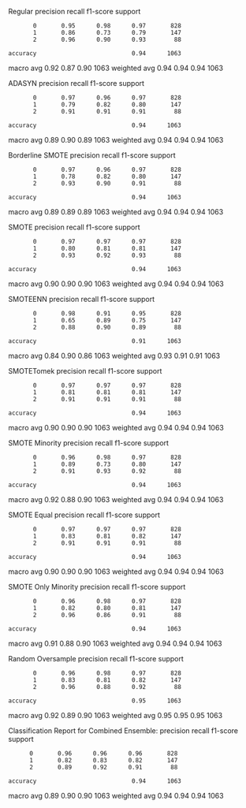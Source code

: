 Regular
              precision    recall  f1-score   support

           0       0.95      0.98      0.97       828
           1       0.86      0.73      0.79       147
           2       0.96      0.90      0.93        88

    accuracy                           0.94      1063
   macro avg       0.92      0.87      0.90      1063
weighted avg       0.94      0.94      0.94      1063

ADASYN
              precision    recall  f1-score   support

           0       0.97      0.96      0.97       828
           1       0.79      0.82      0.80       147
           2       0.91      0.91      0.91        88

    accuracy                           0.94      1063
   macro avg       0.89      0.90      0.89      1063
weighted avg       0.94      0.94      0.94      1063

Borderline SMOTE
              precision    recall  f1-score   support

           0       0.97      0.96      0.97       828
           1       0.78      0.82      0.80       147
           2       0.93      0.90      0.91        88

    accuracy                           0.94      1063
   macro avg       0.89      0.89      0.89      1063
weighted avg       0.94      0.94      0.94      1063

SMOTE
              precision    recall  f1-score   support

           0       0.97      0.97      0.97       828
           1       0.80      0.81      0.81       147
           2       0.93      0.92      0.93        88

    accuracy                           0.94      1063
   macro avg       0.90      0.90      0.90      1063
weighted avg       0.94      0.94      0.94      1063

SMOTEENN
              precision    recall  f1-score   support

           0       0.98      0.91      0.95       828
           1       0.65      0.89      0.75       147
           2       0.88      0.90      0.89        88

    accuracy                           0.91      1063
   macro avg       0.84      0.90      0.86      1063
weighted avg       0.93      0.91      0.91      1063

SMOTETomek
              precision    recall  f1-score   support

           0       0.97      0.97      0.97       828
           1       0.81      0.81      0.81       147
           2       0.91      0.91      0.91        88

    accuracy                           0.94      1063
   macro avg       0.90      0.90      0.90      1063
weighted avg       0.94      0.94      0.94      1063

SMOTE Minority
              precision    recall  f1-score   support

           0       0.96      0.98      0.97       828
           1       0.89      0.73      0.80       147
           2       0.91      0.93      0.92        88

    accuracy                           0.94      1063
   macro avg       0.92      0.88      0.90      1063
weighted avg       0.94      0.94      0.94      1063

SMOTE Equal
              precision    recall  f1-score   support

           0       0.97      0.97      0.97       828
           1       0.83      0.81      0.82       147
           2       0.91      0.91      0.91        88

    accuracy                           0.94      1063
   macro avg       0.90      0.90      0.90      1063
weighted avg       0.94      0.94      0.94      1063

SMOTE Only Minority
              precision    recall  f1-score   support

           0       0.96      0.98      0.97       828
           1       0.82      0.80      0.81       147
           2       0.96      0.86      0.91        88

    accuracy                           0.94      1063
   macro avg       0.91      0.88      0.90      1063
weighted avg       0.94      0.94      0.94      1063

Random Oversample
              precision    recall  f1-score   support

           0       0.96      0.98      0.97       828
           1       0.83      0.81      0.82       147
           2       0.96      0.88      0.92        88

    accuracy                           0.95      1063
   macro avg       0.92      0.89      0.90      1063
weighted avg       0.95      0.95      0.95      1063


Classification Report for Combined Ensemble:
              precision    recall  f1-score   support

          0       0.96      0.96      0.96       828
          1       0.82      0.83      0.82       147
          2       0.89      0.92      0.91        88

    accuracy                           0.94      1063
   macro avg       0.89      0.90      0.90      1063
weighted avg       0.94      0.94      0.94      1063